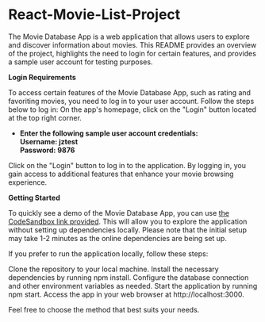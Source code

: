 # React-Movie-List-Project
The Movie Database App is a web application that allows users to explore and discover information about movies. This README provides an overview of the project, highlights the need to login for certain features, and provides a sample user account for testing purposes.

**Login Requirements**

To access certain features of the Movie Database App, such as rating and favoriting movies, you need to log in to your user account. Follow the steps below to log in:
On the app's homepage, click on the "Login" button located at the top right corner.<br/>
- **Enter the following sample user account credentials: <br/>
Username: jztest<br/>
Password: 9876**<br/>

Click on the "Login" button to log in to the application.
By logging in, you gain access to additional features that enhance your movie browsing experience.

**Getting Started**

To quickly see a demo of the Movie Database App, you can use [the CodeSandbox link provided](https://codesandbox.io/p/github/jayneechiu/React-Movie-List-Project-main). This will allow you to explore the application without setting up dependencies locally. Please note that the initial setup may take 1-2 minutes as the online dependencies are being set up.

If you prefer to run the application locally, follow these steps:

Clone the repository to your local machine.
Install the necessary dependencies by running npm install.
Configure the database connection and other environment variables as needed.
Start the application by running npm start.
Access the app in your web browser at http://localhost:3000.

Feel free to choose the method that best suits your needs.
